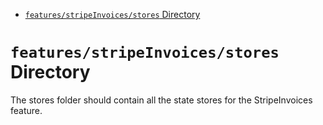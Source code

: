 <!-- START doctoc generated TOC please keep comment here to allow auto update -->
<!-- DON'T EDIT THIS SECTION, INSTEAD RE-RUN doctoc TO UPDATE -->

- [`features/stripeInvoices/stores` Directory](#featuresstripeinvoicesstores-directory)

<!-- END doctoc generated TOC please keep comment here to allow auto update -->

# `features/stripeInvoices/stores` Directory

The stores folder should contain all the state stores for the StripeInvoices feature.

